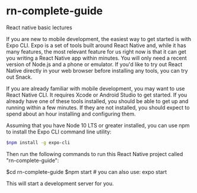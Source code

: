 # rn-complete-guide
React native basic lectures 

If you are new to mobile development, the easiest way to get started is with Expo CLI. Expo is a set of tools built around React Native and, while it has many features, the most relevant feature for us right now is that it can get you writing a React Native app within minutes. You will only need a recent version of Node.js and a phone or emulator. If you'd like to try out React Native directly in your web browser before installing any tools, you can try out Snack.

If you are already familiar with mobile development, you may want to use React Native CLI. It requires Xcode or Android Studio to get started. If you already have one of these tools installed, you should be able to get up and running within a few minutes. If they are not installed, you should expect to spend about an hour installing and configuring them.

Assuming that you have Node 10 LTS or greater installed, you can use npm to install the Expo CLI command line utility:

```bash
$npm install -g expo-cli
```

Then run the following commands to run this React Native project called "rn-complete-guide":

$cd rn-complete-guide
$npm start # you can also use: expo start

This will start a development server for you.
